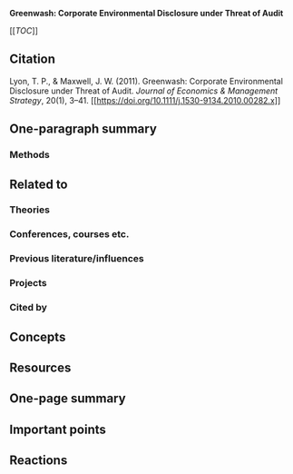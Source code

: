 **Greenwash: Corporate Environmental Disclosure under Threat of Audit**

[[_TOC_]]

## Citation

Lyon, T. P., & Maxwell, J. W. (2011). Greenwash: Corporate Environmental Disclosure under Threat of Audit. *Journal of Economics & Management Strategy*, 20(1), 3–41. [[https://doi.org/10.1111/j.1530-9134.2010.00282.x]]

## One-paragraph summary

### Methods

## Related to

### Theories

### Conferences, courses etc.

### Previous literature/influences

### Projects

### Cited by

## Concepts

## Resources

## One-page summary

## Important points

## Reactions